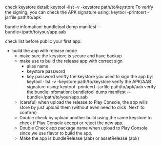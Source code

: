 check keystore detail: keytool -list -v -keystore path/to/keystore
To verify the signing, you can check the APK signature using: keytool -printcert -jarfile path/to/apk

bundle infomation: bundletool dump manifest --bundle=/path/to/your/app.aab

check list before public your first app:

- build the app with release mode
  - make sure the keystore is secure and have backup
  - make use to build the release app with correct sign
    - alias name
    - keystore password
    - key password
      verifty the keystore you used to sign the app by: keytool -list -v -keystore path/to/keystore
      verify the APK/AAB signature using: keytool -printcert -jarfile path/to/apk/aab
      verify the bundle infomation: bundletool dump manifest --bundle=/path/to/your/app.aab
  - (careful) when upload the release to Play Console, the app wills store by just upload them (without even need to click 'Next' to confirm)
  - Double check by upload another build using the same keystore to check if Play Console accept or reject the new app.
  - Double Check app package name when upload to Play Console since we use flavor to build the app.
  - Make the app is bundleRelease (aab) or assetRelease (apk)
